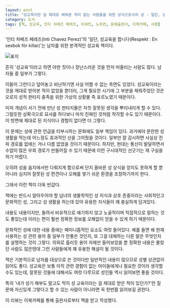 ```yaml
---
layout: post
title: "성교육이란 걸 제대로 배워본 적이 없는 사람들을 위한 상식으로서의 성 - 일단, 성교육을 합니다"
category: 도서
tags: [책, 성교육, 인티 차베즈 페레즈, 이세진, 노하연, 문예출판사, 이북카페, 서평]
---
```


'인티 차베즈 페레즈(Inti Chavez Perez)'의
'일단, 성교육을 합니다(Respekt : En sexbok för killar)'는
남자를 위한 본격적인 성교육 책이다.

![표지](https://images2.imgbox.com/95/70/8JSVbwej_o.jpg)

흔히 '성교육'이라고 하면
야한 짓이나 장난스러운 것을 먼저 떠올리는 사람도 많다.
남자들 중 일부가 그렇다.

이들이 그런다고 덮어놓고 비난하기엔 사실 어쩔 수 없는 측면도 있었다.
성교육이라는 것을 제대로 받아본 적이 없었을 뿐더러,
그게 필요한 시기에 그 부분을 채워주었던 것은
오로지 성적 판타지 충족을 위한 가상의 상황물 즉 포르노였기 때문이다.

미처 개념이 서기 전에 만난 성 판타지물은 자칫 잘못된 생각을 뿌리내리게 할 수 있다.
그럴듯한 상확극으로 묘사를 하다보니
마치 진짜인 것처럼 착각할 수도 있기 때문이다.
이 방면에 제대로 된 지식이나 경험이 없다면 더 그렇다.

이 문제는 성에 관한 언급을 터부시하는 문화에도 일부 책임이 있다.
과거에야 문란한 성 생활을 막는데 어느정도 효과적인 선을 그어줬을 것이다.
일부만 잘 감시하면 사실상 전파 경로를 없애는 거나 다름 없었을 것이기 때문이다.
하지만, 현대는 통신이 발달하면서 수없이 많은 우회 경로가 만들어질 수 있기 때문에
이런 구시대적인 선긋기는 제 구실을 하기 어렵다.

오히려 성을 음지에서만 다뤄지게 함으로써
단지 올바른 성 상식을 얻지도 못하게 할 뿐 아니라
심지어 잘못된 성 편견이나 오해를 쌓기 쉬운 환경을 조장하기까지 한다.

그래서 이런 책이 더욱 반갑다.

책에는 반드시 알아두어야 할 남녀의 생물학적인 성 지식과
상호 존중이라는 사회적인고 문화적인 성,
그리고 성 생활을 하는데 있어 유용한 지식들이 꽤 충실하게 담겨있다.

내용도 내용이지만,
돌려서 비유적으로 얘기하지 않고
노골적이며 직접적으로 말하는 것도 좋았는데
이러는 편이 훨씬 정확한 정보를 오해없이 얻을 수 있게 하기 때문이다.

문화적인 성에 대한 내용 중에는 패미니즘적인 요소도 여럿 들어있다.
예를 들면 왜 현재 사용하는 성 관련 용어 중 일부가 안좋은 것인지,
또 그걸 대체하는 다른 말은 무엇인지를 설명하는 것이 그렇다.
의외로 흘리듯 용어 자체만 들어보았을 뿐 정확한 내용은 몰랐던 사람도 많은텐데
그런 사람들에게 꽤 유용한 해설이 될 것이다.

책은 기본적으로 남자를 대상으로 쓴 것이다만
일반적인 내용이 많으므로 성별 상관없이 읽어도 좋다.
성교육은 보통 아직 관련 경험이 없는 아이들에게나 필요한 것이라 생각할 수도 있는데,
잘못된 것들에 대해서도 여럿 다루므로 성인들 역시 읽어보면 좋을 것이다.

특히 '내가 성기 해부도 말고도 딱히 성 교육이라는 걸 제대로 받은 적이 있던가?'란 질문에
자신있게 그렇다고 할 수 있는 사람이 아니라면
꼭 한번쯤 읽어보길 권한다.



<div class="im im-info">
이 리뷰는 이북카페를 통해 출판사로부터 책을 받고 작성했다.
</div>
